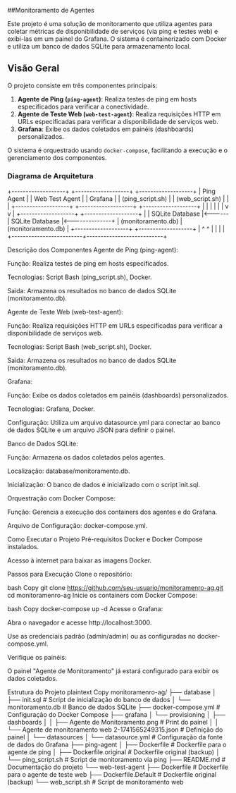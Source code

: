 ##Monitoramento de Agentes 

Este projeto é uma solução de monitoramento que utiliza agentes para coletar métricas de disponibilidade de serviços (via ping e testes web) e exibi-las em um painel do Grafana. O sistema é containerizado com Docker e utiliza um banco de dados SQLite para armazenamento local.

## Visão Geral

O projeto consiste em três componentes principais:

1. **Agente de Ping (`ping-agent`)**: Realiza testes de ping em hosts especificados para verificar a conectividade.
2. **Agente de Teste Web (`web-test-agent`)**: Realiza requisições HTTP em URLs especificadas para verificar a disponibilidade de serviços web.
3. **Grafana**: Exibe os dados coletados em painéis (dashboards) personalizados.

O sistema é orquestrado usando `docker-compose`, facilitando a execução e o gerenciamento dos componentes.




### Diagrama de Arquitetura

+-------------------+       +-------------------+       +-------------------+
|   Ping Agent      |       |   Web Test Agent  |       |     Grafana       |
|  (ping_script.sh) |       |  (web_script.sh)  |       |                   |
+-------------------+       +-------------------+       +-------------------+
          |                         |                           |
          |                         |                           |
          v                         v                           |
+-------------------+       +-------------------+               |
|   SQLite Database |<------|   SQLite Database |<--------------+
|  (monitoramento.db)       |  (monitoramento.db)               |
+-------------------+       +-------------------+               |
          ^                         ^                           |
          |                         |                           |
          +-------------------------+---------------------------+


Descrição dos Componentes
Agente de Ping (ping-agent):

Função: Realiza testes de ping em hosts especificados.

Tecnologias: Script Bash (ping_script.sh), Docker.

Saída: Armazena os resultados no banco de dados SQLite (monitoramento.db).

Agente de Teste Web (web-test-agent):

Função: Realiza requisições HTTP em URLs especificadas para verificar a disponibilidade de serviços web.

Tecnologias: Script Bash (web_script.sh), Docker.

Saída: Armazena os resultados no banco de dados SQLite (monitoramento.db).

Grafana:

Função: Exibe os dados coletados em painéis (dashboards) personalizados.

Tecnologias: Grafana, Docker.

Configuração: Utiliza um arquivo datasource.yml para conectar ao banco de dados SQLite e um arquivo JSON para definir o painel.

Banco de Dados SQLite:

Função: Armazena os dados coletados pelos agentes.

Localização: database/monitoramento.db.

Inicialização: O banco de dados é inicializado com o script init.sql.

Orquestração com Docker Compose:

Função: Gerencia a execução dos containers dos agentes e do Grafana.

Arquivo de Configuração: docker-compose.yml.

Como Executar o Projeto
Pré-requisitos
Docker e Docker Compose instalados.

Acesso à internet para baixar as imagens Docker.

Passos para Execução
Clone o repositório:

bash
Copy
git clone https://github.com/seu-usuario/monitoramenro-ag.git
cd monitoramenro-ag
Inicie os containers com Docker Compose:

bash
Copy
docker-compose up -d
Acesse o Grafana:

Abra o navegador e acesse http://localhost:3000.

Use as credenciais padrão (admin/admin) ou as configuradas no docker-compose.yml.

Verifique os painéis:

O painel "Agente de Monitoramento" já estará configurado para exibir os dados coletados.

Estrutura do Projeto
plaintext
Copy
monitoramenro-ag/
├── database
│   ├── init.sql                # Script de inicialização do banco de dados
│   └── monitoramento.db        # Banco de dados SQLite
├── docker-compose.yml          # Configuração do Docker Compose
├── grafana
│   └── provisioning
│       ├── dashboards
│       │   ├── Agente de Monitoramento.png          # Print do painel
│       │   └── Agente de monitoramento web 2-1741565249315.json  # Definição do painel
│       └── datasources
│           └── datasource.yml  # Configuração da fonte de dados do Grafana
├── ping-agent
│   ├── Dockerfile              # Dockerfile para o agente de ping
│   ├── Dockerfile.original     # Dockerfile original (backup)
│   └── ping_script.sh          # Script de monitoramento via ping
├── README.md                   # Documentação do projeto
└── web-test-agent
    ├── Dockerfile              # Dockerfile para o agente de teste web
    ├── Dockerfile.Default      # Dockerfile original (backup)
    └── web_script.sh           # Script de monitoramento web
